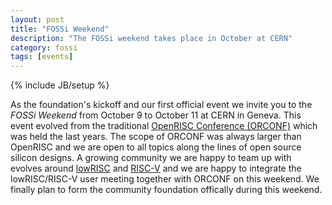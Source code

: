 ```yaml
---
layout: post
title: "FOSSi Weekend"
description: "The FOSSi weekend takes place in October at CERN"
category: fossi
tags: [events]
---
```

{% include JB/setup %}

As the foundation's kickoff and our first official event we invite you
to the *FOSSi Weekend* from October 9 to October 11 at CERN in
Geneva. This event evolved from the traditional [OpenRISC Conference
(ORCONF)](http://orconf.io) which was held the last years. The scope
of ORCONF was always larger than OpenRISC and we are open to all
topics along the lines of open source silicon designs. A growing
community we are happy to team up with evolves around
[lowRISC](http://lowrisc.io) and [RISC-V](http://riscv.org) and we are
happy to integrate the lowRISC/RISC-V user meeting together with
ORCONF on this weekend. We finally plan to form the community
foundation offically during this weekend.